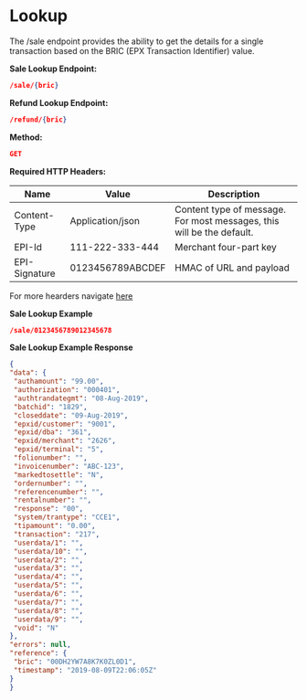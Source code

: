 # Lookup

The /sale endpoint provides the ability to get the details for a single transaction based on the BRIC (EPX Transaction Identifier) value.



**Sale Lookup Endpoint:**
```json
/sale/{bric}
```
**Refund Lookup Endpoint:**
```json
/refund/{bric}
```

**Method:**
```json
GET
```

**Required HTTP Headers:**

|Name| Value |Description|
|---|---|---|
|Content-Type| Application/json| Content type of message. For most messages, this will be the default.|
|EPI-Id| 111-222-333-444| Merchant four-part key|
|EPI-Signature| 0123456789ABCDEF| HMAC of URL and payload|

For more hearders navigate [here](url)

**Sale Lookup Example**

```json
/sale/0123456789012345678
```

**Sale Lookup Example Response**
```json
{
"data": {
 "authamount": "99.00",
 "authorization": "000401",
 "authtrandategmt": "08-Aug-2019",
 "batchid": "1829",
 "closeddate": "09-Aug-2019",
 "epxid/customer": "9001",
 "epxid/dba": "361",
 "epxid/merchant": "2626",
 "epxid/terminal": "5",
 "folionumber": "",
 "invoicenumber": "ABC-123",
 "markedtosettle": "N",
 "ordernumber": "",
 "referencenumber": "",
 "rentalnumber": "",
 "response": "00",
 "system/trantype": "CCE1",
 "tipamount": "0.00",
 "transaction": "217",
 "userdata/1": "",
 "userdata/10": "",
 "userdata/2": "",
 "userdata/3": "",
 "userdata/4": "",
 "userdata/5": "",
 "userdata/6": "",
 "userdata/7": "",
 "userdata/8": "",
 "userdata/9": "",
 "void": "N"
},
"errors": null,
"reference": {
 "bric": "00DH2YW7A8K7K0ZL0D1",
 "timestamp": "2019-08-09T22:06:05Z"
}
}
```
